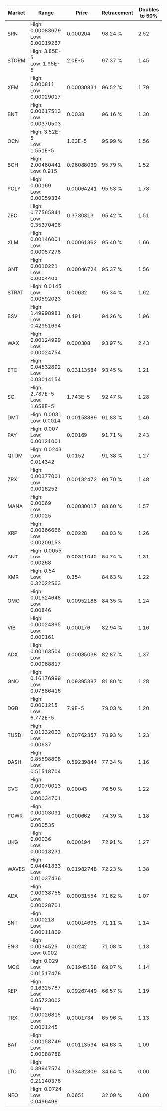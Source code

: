 | Market | Range | Price| Retracement | Doubles to 50% |
| --- | --- | --- | --- | --- |
| SRN | High: 0.00083679<br />Low: 0.00019267 | 0.000204 | 98.24 % | 2.52 |
| STORM | High: 3.85E-5<br />Low: 1.95E-5 | 2.0E-5 | 97.37 % | 1.45 |
| XEM | High: 0.000811<br />Low: 0.00029017 | 0.00030831 | 96.52 % | 1.79 |
| BNT | High: 0.00617513<br />Low: 0.00370503 | 0.0038 | 96.16 % | 1.30 |
| OCN | High: 3.52E-5<br />Low: 1.551E-5 | 1.63E-5 | 95.99 % | 1.56 |
| BCH | High: 2.00460441<br />Low: 0.915 | 0.96088039 | 95.79 % | 1.52 |
| POLY | High: 0.00169<br />Low: 0.00059334 | 0.00064241 | 95.53 % | 1.78 |
| ZEC | High: 0.77565841<br />Low: 0.35370406 | 0.3730313 | 95.42 % | 1.51 |
| XLM | High: 0.00146001<br />Low: 0.00057278 | 0.00061362 | 95.40 % | 1.66 |
| GNT | High: 0.0010221<br />Low: 0.0004403 | 0.00046724 | 95.37 % | 1.56 |
| STRAT | High: 0.0145<br />Low: 0.00592023 | 0.00632 | 95.34 % | 1.62 |
| BSV | High: 1.49998981<br />Low: 0.42951694 | 0.491 | 94.26 % | 1.96 |
| WAX | High: 0.00124999<br />Low: 0.00024754 | 0.000308 | 93.97 % | 2.43 |
| ETC | High: 0.04532892<br />Low: 0.03014154 | 0.03113584 | 93.45 % | 1.21 |
| SC | High: 2.787E-5<br />Low: 1.658E-5 | 1.743E-5 | 92.47 % | 1.28 |
| DMT | High: 0.0031<br />Low: 0.0014 | 0.00153889 | 91.83 % | 1.46 |
| PAY | High: 0.007<br />Low: 0.00121001 | 0.00169 | 91.71 % | 2.43 |
| QTUM | High: 0.0243<br />Low: 0.014342 | 0.0152 | 91.38 % | 1.27 |
| ZRX | High: 0.00377001<br />Low: 0.0016252 | 0.00182472 | 90.70 % | 1.48 |
| MANA | High: 0.00069<br />Low: 0.00025 | 0.00030017 | 88.60 % | 1.57 |
| XRP | High: 0.00366666<br />Low: 0.00209153 | 0.00228 | 88.03 % | 1.26 |
| ANT | High: 0.0055<br />Low: 0.00268 | 0.00311045 | 84.74 % | 1.31 |
| XMR | High: 0.54<br />Low: 0.32022563 | 0.354 | 84.63 % | 1.22 |
| OMG | High: 0.01524648<br />Low: 0.00846 | 0.00952188 | 84.35 % | 1.24 |
| VIB | High: 0.00024895<br />Low: 0.000161 | 0.000176 | 82.94 % | 1.16 |
| ADX | High: 0.00163504<br />Low: 0.00068817 | 0.00085038 | 82.87 % | 1.37 |
| GNO | High: 0.16176999<br />Low: 0.07886416 | 0.09395387 | 81.80 % | 1.28 |
| DGB | High: 0.0001215<br />Low: 6.772E-5 | 7.9E-5 | 79.03 % | 1.20 |
| TUSD | High: 0.01232003<br />Low: 0.00637 | 0.00762357 | 78.93 % | 1.23 |
| DASH | High: 0.85598808<br />Low: 0.51518704 | 0.59239844 | 77.34 % | 1.16 |
| CVC | High: 0.00070013<br />Low: 0.00034701 | 0.00043 | 76.50 % | 1.22 |
| POWR | High: 0.00103091<br />Low: 0.000535 | 0.000662 | 74.39 % | 1.18 |
| UKG | High: 0.00036<br />Low: 0.00013231 | 0.000194 | 72.91 % | 1.27 |
| WAVES | High: 0.04441833<br />Low: 0.01037436 | 0.01982748 | 72.23 % | 1.38 |
| ADA | High: 0.00038755<br />Low: 0.00028701 | 0.00031554 | 71.62 % | 1.07 |
| SNT | High: 0.000218<br />Low: 0.00011809 | 0.00014695 | 71.11 % | 1.14 |
| ENG | High: 0.0034525<br />Low: 0.002 | 0.00242 | 71.08 % | 1.13 |
| MCO | High: 0.029<br />Low: 0.01517478 | 0.01945158 | 69.07 % | 1.14 |
| REP | High: 0.16325787<br />Low: 0.05723002 | 0.09267449 | 66.57 % | 1.19 |
| TRX | High: 0.00026815<br />Low: 0.0001245 | 0.0001734 | 65.96 % | 1.13 |
| BAT | High: 0.00158749<br />Low: 0.00088788 | 0.00113534 | 64.63 % | 1.09 |
| LTC | High: 0.39947574<br />Low: 0.21140376 | 0.33432809 | 34.64 % | 0.00 |
| NEO | High: 0.0724<br />Low: 0.0496498 | 0.0651 | 32.09 % | 0.00 |
